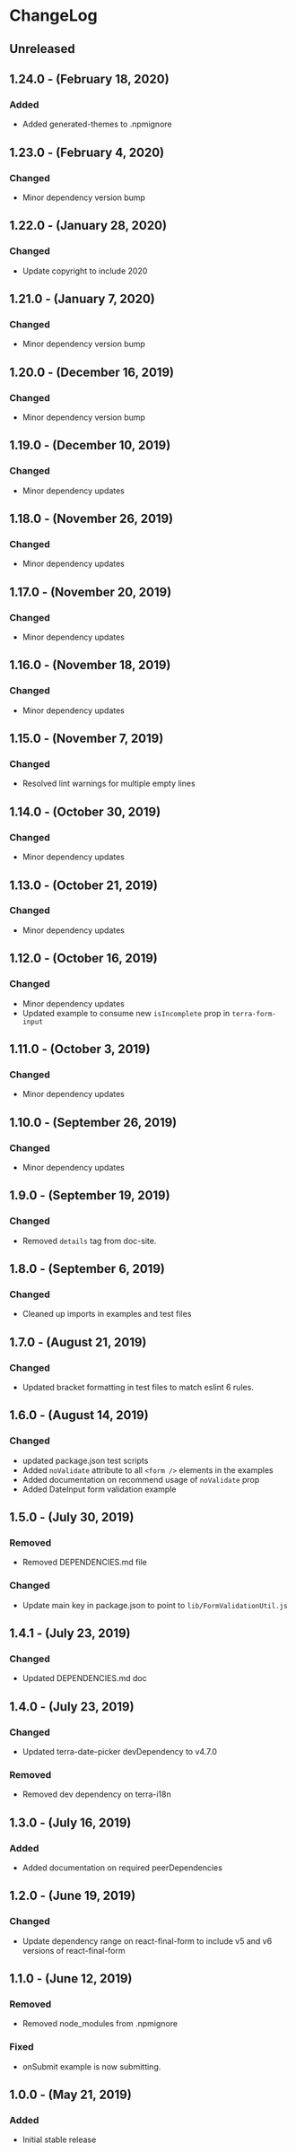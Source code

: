 ChangeLog
=========

Unreleased
----------

1.24.0 - (February 18, 2020)
------------------
### Added
* Added generated-themes to .npmignore

1.23.0 - (February 4, 2020)
------------------
### Changed
* Minor dependency version bump

1.22.0 - (January 28, 2020)
------------------
### Changed
* Update copyright to include 2020

1.21.0 - (January 7, 2020)
------------------
### Changed
* Minor dependency version bump

1.20.0 - (December 16, 2019)
------------------
### Changed
* Minor dependency version bump

1.19.0 - (December 10, 2019)
------------------
### Changed
* Minor dependency updates

1.18.0 - (November 26, 2019)
------------------
### Changed
* Minor dependency updates

1.17.0 - (November 20, 2019)
------------------
### Changed
* Minor dependency updates

1.16.0 - (November 18, 2019)
------------------
### Changed
* Minor dependency updates

1.15.0 - (November 7, 2019)
------------------
### Changed
* Resolved lint warnings for multiple empty lines

1.14.0 - (October 30, 2019)
------------------
### Changed
* Minor dependency updates

1.13.0 - (October 21, 2019)
------------------
### Changed
* Minor dependency updates

1.12.0 - (October 16, 2019)
------------------
### Changed
* Minor dependency updates
* Updated example to consume new `isIncomplete` prop in `terra-form-input`

1.11.0 - (October 3, 2019)
------------------
### Changed
* Minor dependency updates

1.10.0 - (September 26, 2019)
------------------
### Changed
* Minor dependency updates

1.9.0 - (September 19, 2019)
------------------
### Changed
* Removed `details` tag from doc-site.

1.8.0 - (September 6, 2019)
------------------
### Changed
* Cleaned up imports in examples and test files

1.7.0 - (August 21, 2019)
------------------
### Changed
* Updated bracket formatting in test files to match eslint 6 rules.

1.6.0 - (August 14, 2019)
------------------
### Changed
* updated package.json test scripts
* Added `noValidate` attribute to all `<form />` elements in the examples
* Added documentation on recommend usage of `noValidate` prop
* Added DateInput form validation example

1.5.0 - (July 30, 2019)
------------------
### Removed
* Removed DEPENDENCIES.md file

### Changed
* Update main key in package.json to point to `lib/FormValidationUtil.js`

1.4.1 - (July 23, 2019)
------------------
### Changed
* Updated DEPENDENCIES.md doc

1.4.0 - (July 23, 2019)
------------------
### Changed
* Updated terra-date-picker devDependency to v4.7.0

### Removed
* Removed dev dependency on terra-i18n

1.3.0 - (July 16, 2019)
------------------
### Added
* Added documentation on required peerDependencies

1.2.0 - (June 19, 2019)
------------------
### Changed
* Update dependency range on react-final-form to include v5 and v6 versions of react-final-form

1.1.0 - (June 12, 2019)
------------------
### Removed
* Removed node_modules from .npmignore

### Fixed
* onSubmit example is now submitting.

1.0.0 - (May 21, 2019)
------------------
### Added
* Initial stable release
